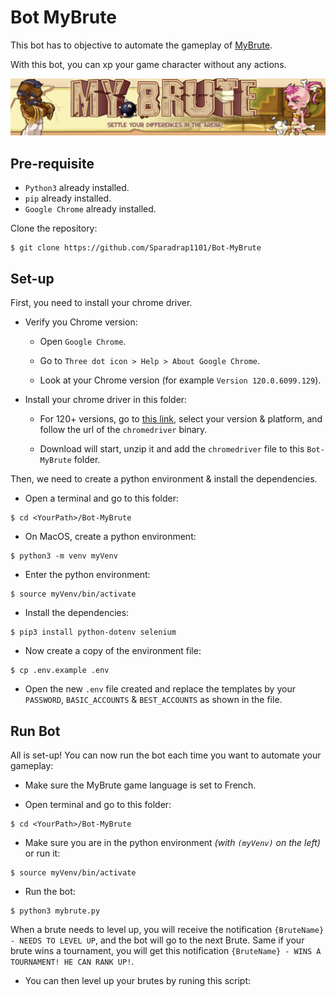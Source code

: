 # Bot MyBrute

This bot has to objective to automate the gameplay of [MyBrute](https://brute.eternaltwin.org/).

With this bot, you can xp your game character without any actions.

![](./img/MyBrute.png)

## Pre-requisite

- `Python3` already installed.
- `pip` already installed.
- `Google Chrome` already installed.

Clone the repository:

```
$ git clone https://github.com/Sparadrap1101/Bot-MyBrute
```

## Set-up

First, you need to install your chrome driver.

- Verify you Chrome version:

  - Open `Google Chrome`.

  - Go to `Three dot icon > Help > About Google Chrome`.

  - Look at your Chrome version (for example `Version 120.0.6099.129`).

- Install your chrome driver in this folder:

  - For 120+ versions, go to [this link](https://googlechromelabs.github.io/chrome-for-testing/), select your version & platform, and follow the url of the `chromedriver` binary.

  - Download will start, unzip it and add the `chromedriver` file to this `Bot-MyBrute` folder.

Then, we need to create a python environment & install the dependencies.

- Open a terminal and go to this folder:

```
$ cd <YourPath>/Bot-MyBrute
```

- On MacOS, create a python environment:

```
$ python3 -m venv myVenv
```

- Enter the python environment:

```
$ source myVenv/bin/activate
```

- Install the dependencies:

```
$ pip3 install python-dotenv selenium
```

- Now create a copy of the environment file:

```
$ cp .env.example .env
```

- Open the new `.env` file created and replace the templates by your `PASSWORD`, `BASIC_ACCOUNTS` & `BEST_ACCOUNTS` as shown in the file.

## Run Bot

All is set-up! You can now run the bot each time you want to automate your gameplay:

- Make sure the MyBrute game language is set to French.

- Open terminal and go to this folder:

```
$ cd <YourPath>/Bot-MyBrute
```

- Make sure you are in the python environment *(with `(myVenv)` on the left)* or run it:

```
$ source myVenv/bin/activate
```

- Run the bot:

```
$ python3 mybrute.py
```

When a brute needs to level up, you will receive the notification `{BruteName} - NEEDS TO LEVEL UP`, and the bot will go to the next Brute. Same if your brute wins a tournament, you will get this notification `{BruteName} - WINS A TOURNAMENT! HE CAN RANK UP!`.

- You can then level up your brutes by runing this script:
